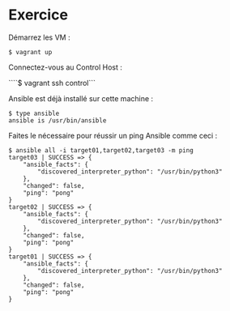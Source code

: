 # Exercice

Démarrez les VM :

```$ vagrant up```

Connectez-vous au Control Host :

````$ vagrant ssh control```

Ansible est déjà installé sur cette machine :

```
$ type ansible
ansible is /usr/bin/ansible
```
Faites le nécessaire pour réussir un ping Ansible comme ceci :

```
$ ansible all -i target01,target02,target03 -m ping
target03 | SUCCESS => {
    "ansible_facts": {
        "discovered_interpreter_python": "/usr/bin/python3"
    },
    "changed": false,
    "ping": "pong"
}
target02 | SUCCESS => {
    "ansible_facts": {
        "discovered_interpreter_python": "/usr/bin/python3"
    },
    "changed": false,
    "ping": "pong"
}
target01 | SUCCESS => {
    "ansible_facts": {
        "discovered_interpreter_python": "/usr/bin/python3"
    },
    "changed": false,
    "ping": "pong"
}
```
